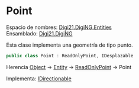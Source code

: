 # Point

Espacio de nombres: [Digi21.DigiNG.Entities](./)  
Ensamblado: [Digi21.DigiNG](../)

Esta clase implementa una geometría de tipo punto.

```csharp
public class Point : ReadOnlyPoint, IDesplazable
```

Herencia [Object](https://docs.microsoft.com/en-us/dotnet/api/system.object?view=net-5.0) → [Entity](entity/) → [ReadOnlyPoint](readonlypoint/) → Point

Implementa: [IDirectionable](idirectionable/)

